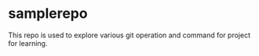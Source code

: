 # samplerepo
This repo is used to explore various git operation and command for project for learning.
